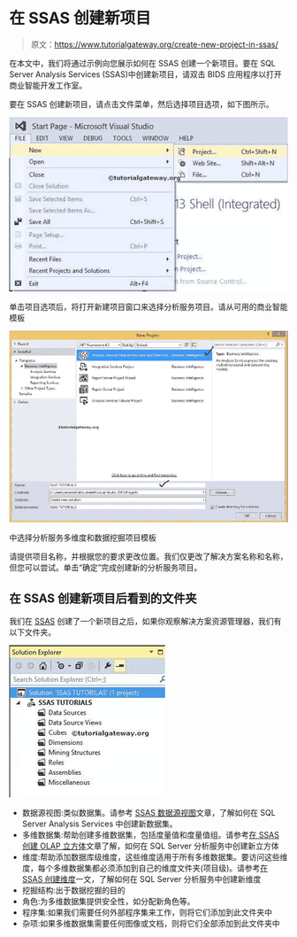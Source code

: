 # 在 SSAS 创建新项目

> 原文：<https://www.tutorialgateway.org/create-new-project-in-ssas/>

在本文中，我们将通过示例向您展示如何在 SSAS 创建一个新项目。要在 SQL Server Analysis Services (SSAS)中创建新项目，请双击 BIDS 应用程序以打开商业智能开发工作室。

要在 SSAS 创建新项目，请点击文件菜单，然后选择项目选项，如下图所示。

![Create New Project in SSAS 1](img/43a8b3adabea87d170f7009831d226a4.png)

单击项目选项后，将打开新建项目窗口来选择分析服务项目。请从可用的商业智能模板

![Create New Project in SSAS 2](img/6640ce928c233ac80c9e5ed77a7a414b.png)

中选择分析服务多维度和数据挖掘项目模板

请提供项目名称，并根据您的要求更改位置。我们仅更改了解决方案名称和名称，但您可以尝试。单击“确定”完成创建新的分析服务项目。

## 在 SSAS 创建新项目后看到的文件夹

我们在 [SSAS](https://www.tutorialgateway.org/ssas/) 创建了一个新项目之后，如果你观察解决方案资源管理器，我们有以下文件夹。

![Create New Project in SSAS 3](img/d40cd6e6e4fd239fd702df7f03ee7caa.png)

*   数据源视图:类似数据集。请参考 [SSAS 数据源视图](https://www.tutorialgateway.org/ssas-data-source-view/)文章，了解如何在 SQL Server Analysis Services 中创建新数据集。
*   多维数据集:帮助创建多维数据集，包括度量值和度量值组。请参考[在 SSAS 创建 OLAP 立方体](https://www.tutorialgateway.org/create-olap-cube-in-ssas/)文章了解，如何在 SQL Server 分析服务中创建新立方体
*   维度:帮助添加数据库级维度，这些维度适用于所有多维数据集。要访问这些维度，每个多维数据集都必须添加到自己的维度文件夹(项目级)。请参考[在 SSAS 创建维度](https://www.tutorialgateway.org/create-dimension-in-ssas/)一文，了解如何在 SQL Server 分析服务中创建新维度
*   挖掘结构:出于数据挖掘的目的
*   角色:为多维数据集提供安全性，如分配新角色等。
*   程序集:如果我们需要任何外部程序集来工作，则将它们添加到此文件夹中
*   杂项:如果多维数据集需要任何图像或文档，则将它们全部添加到此文件夹中